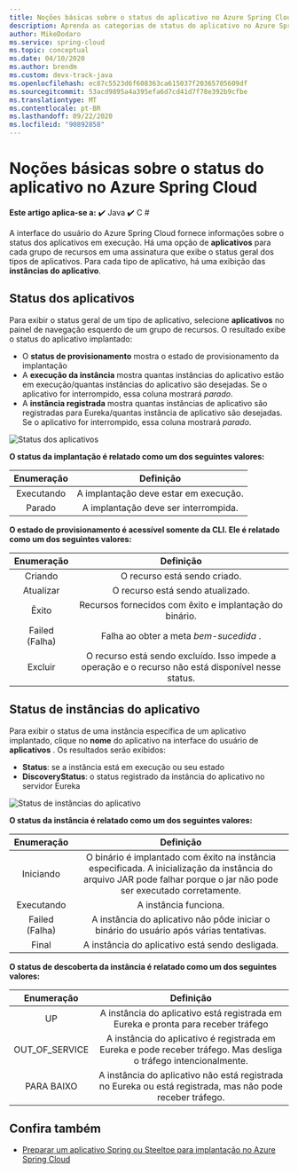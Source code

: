 ```yaml
---
title: Noções básicas sobre o status do aplicativo no Azure Spring Cloud
description: Aprenda as categorias de status do aplicativo no Azure Spring Cloud
author: MikeDodaro
ms.service: spring-cloud
ms.topic: conceptual
ms.date: 04/10/2020
ms.author: brendm
ms.custom: devx-track-java
ms.openlocfilehash: ec87c5523d6f608363ca615037f20365705609df
ms.sourcegitcommit: 53acd9895a4a395efa6d7cd41d7f78e392b9cfbe
ms.translationtype: MT
ms.contentlocale: pt-BR
ms.lasthandoff: 09/22/2020
ms.locfileid: "90892858"
---
```

# <a name="understanding-app-status-in-azure-spring-cloud"></a>Noções básicas sobre o status do aplicativo no Azure Spring Cloud

**Este artigo aplica-se a:** ✔️ Java ✔️ C #

A interface do usuário do Azure Spring Cloud fornece informações sobre o status dos aplicativos em execução.  Há uma opção de **aplicativos** para cada grupo de recursos em uma assinatura que exibe o status geral dos tipos de aplicativos.  Para cada tipo de aplicativo, há uma exibição das **instâncias do aplicativo**.

## <a name="apps-status"></a>Status dos aplicativos
Para exibir o status geral de um tipo de aplicativo, selecione **aplicativos** no painel de navegação esquerdo de um grupo de recursos. O resultado exibe o status do aplicativo implantado:

* O **status de provisionamento** mostra o estado de provisionamento da implantação
* A **execução da instância** mostra quantas instâncias do aplicativo estão em execução/quantas instâncias do aplicativo são desejadas. Se o aplicativo for interrompido, essa coluna mostrará *parado*.
* A **instância registrada** mostra quantas instâncias de aplicativo são registradas para Eureka/quantas instância de aplicativo são desejadas. Se o aplicativo for interrompido, essa coluna mostrará *parado*.


 ![Status dos aplicativos](media/spring-cloud-concept-app-status/apps-ui-status.png)

**O status da implantação é relatado como um dos seguintes valores:**

| Enumeração | Definição |
|:--:|:----------------:|
| Executando | A implantação deve estar em execução. |
| Parado | A implantação deve ser interrompida. |

**O estado de provisionamento é acessível somente da CLI.  Ele é relatado como um dos seguintes valores:**

| Enumeração | Definição |
|:--:|:----------------:|
| Criando | O recurso está sendo criado. |
| Atualizar | O recurso está sendo atualizado. |
| Êxito | Recursos fornecidos com êxito e implantação do binário. |
| Failed (Falha) | Falha ao obter a meta *bem-sucedida* . |
| Excluir | O recurso está sendo excluído. Isso impede a operação e o recurso não está disponível nesse status. |

## <a name="app-instances-status"></a>Status de instâncias do aplicativo

Para exibir o status de uma instância específica de um aplicativo implantado, clique no **nome** do aplicativo na interface do usuário de **aplicativos** . Os resultados serão exibidos:
* **Status**: se a instância está em execução ou seu estado
* **DiscoveryStatus**: o status registrado da instância do aplicativo no servidor Eureka

 ![Status de instâncias do aplicativo](media/spring-cloud-concept-app-status/apps-ui-instance-status.png)

**O status da instância é relatado como um dos seguintes valores:**

| Enumeração | Definição |
|:--:|:----------------:|
| Iniciando | O binário é implantado com êxito na instância especificada. A inicialização da instância do arquivo JAR pode falhar porque o jar não pode ser executado corretamente. |
| Executando | A instância funciona. |
| Failed (Falha) | A instância do aplicativo não pôde iniciar o binário do usuário após várias tentativas. |
| Final | A instância do aplicativo está sendo desligada. |

**O status de descoberta da instância é relatado como um dos seguintes valores:**

| Enumeração | Definição |
|:--:|:----------------:|
| UP | A instância do aplicativo está registrada em Eureka e pronta para receber tráfego |
| OUT_OF_SERVICE | A instância do aplicativo é registrada em Eureka e pode receber tráfego. Mas desliga o tráfego intencionalmente. |
| PARA BAIXO | A instância do aplicativo não está registrada no Eureka ou está registrada, mas não pode receber tráfego. |


## <a name="see-also"></a>Confira também
* [Preparar um aplicativo Spring ou Steeltoe para implantação no Azure Spring Cloud](spring-cloud-tutorial-prepare-app-deployment.md)